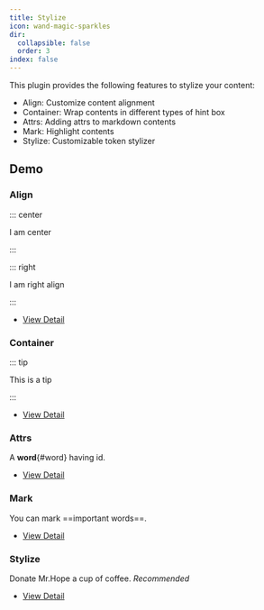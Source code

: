```yaml
---
title: Stylize
icon: wand-magic-sparkles
dir:
  collapsible: false
  order: 3
index: false
---
```


<!-- #region intro -->

This plugin provides the following features to stylize your content:

- Align: Customize content alignment
- Container: Wrap contents in different types of hint box
- Attrs: Adding attrs to markdown contents
- Mark: Highlight contents
- Stylize: Customizable token stylizer

<!-- #endregion intro -->

<!-- more -->

## Demo

<!-- #region demo -->

### Align

::: center

I am center

:::

::: right

I am right align

:::

- [View Detail](./align.md)

### Container

::: tip

This is a tip

:::

- [View Detail](./container.md)

### Attrs

A **word**{#word} having id.

- [View Detail](./attrs.md)

### Mark

You can mark ==important words==.

- [View Detail](./mark.md)

### Stylize

Donate Mr.Hope a cup of coffee. _Recommended_

- [View Detail](./stylize.md)

<!-- #endregion demo -->
